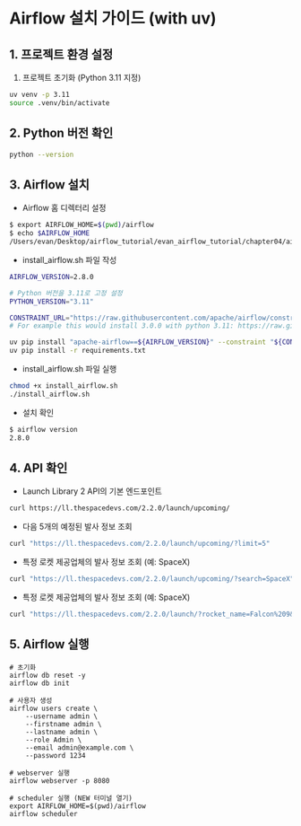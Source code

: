 # Airflow 설치 가이드 (with uv)

## 1. 프로젝트 환경 설정

1. 프로젝트 초기화 (Python 3.11 지정)
```bash
uv venv -p 3.11
source .venv/bin/activate
```

## 2. Python 버전 확인
 
```bash
python --version 
```

## 3. Airflow 설치
- Airflow 홈 디렉터리 설정 
```bash 
$ export AIRFLOW_HOME=$(pwd)/airflow
$ echo $AIRFLOW_HOME
/Users/evan/Desktop/airflow_tutorial/evan_airflow_tutorial/chapter04/airflow
```

- install_airflow.sh 파일 작성 

```bash
AIRFLOW_VERSION=2.8.0

# Python 버전을 3.11로 고정 설정
PYTHON_VERSION="3.11"

CONSTRAINT_URL="https://raw.githubusercontent.com/apache/airflow/constraints-${AIRFLOW_VERSION}/constraints-${PYTHON_VERSION}.txt"
# For example this would install 3.0.0 with python 3.11: https://raw.githubusercontent.com/apache/airflow/constraints-3.0.0/constraints-3.11.txt

uv pip install "apache-airflow==${AIRFLOW_VERSION}" --constraint "${CONSTRAINT_URL}"
uv pip install -r requirements.txt
```

- install_airflow.sh 파일 실행
```bash
chmod +x install_airflow.sh
./install_airflow.sh
```

- 설치 확인
```bash
$ airflow version
2.8.0
```

## 4. API 확인 
- Launch Library 2 API의 기본 엔드포인트
```bash 
curl https://ll.thespacedevs.com/2.2.0/launch/upcoming/
```
- 다음 5개의 예정된 발사 정보 조회 
```bash 
curl "https://ll.thespacedevs.com/2.2.0/launch/upcoming/?limit=5"
```

- 특정 로켓 제공업체의 발사 정보 조회 (예: SpaceX)
```bash 
curl "https://ll.thespacedevs.com/2.2.0/launch/upcoming/?search=SpaceX"
```

- 특정 로켓 제공업체의 발사 정보 조회 (예: SpaceX)
```bash 
curl "https://ll.thespacedevs.com/2.2.0/launch/?rocket_name=Falcon%209&limit=5"
```

## 5. Airflow 실행

```
# 초기화
airflow db reset -y
airflow db init

# 사용자 생성
airflow users create \
    --username admin \
    --firstname admin \
    --lastname admin \
    --role Admin \
    --email admin@example.com \
    --password 1234

# webserver 실행
airflow webserver -p 8080

# scheduler 실행 (NEW 터미널 열기)
export AIRFLOW_HOME=$(pwd)/airflow
airflow scheduler
```


